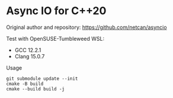 # Async IO for C++20

Original author and repository: <https://github.com/netcan/asyncio>

Test with OpenSUSE-Tumbleweed WSL:

* GCC 12.2.1
* Clang 15.0.7

Usage

```
git submodule update --init
cmake -B build
cmake --build build -j
```
